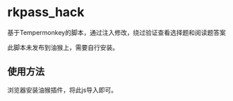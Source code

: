 # rkpass_hack
基于Tempermonkey的脚本，通过注入修改，绕过验证查看选择题和阅读题答案

此脚本未发布到油猴上，需要自行安装。

## 使用方法
浏览器安装油猴插件，将此js导入即可。
